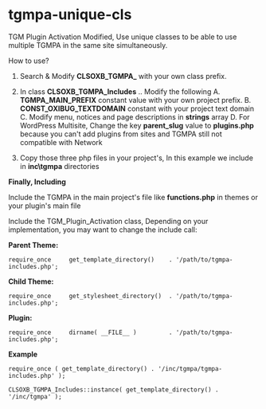 # tgmpa-unique-cls
TGM Plugin Activation Modified, Use unique classes to be able to use multiple TGMPA in the same site simultaneously.

How to use?

1. Search & Modify **CLSOXB_TGMPA_** with your own class prefix.

2. In class **CLSOXB_TGMPA_Includes** .. Modify the following
  A. **TGMPA_MAIN_PREFIX** constant value with your own project prefix.
  B. **CONST_OXIBUG_TEXTDOMAIN** constant with your project text domain
  C. Modify menu, notices and page descriptions in **strings** array
  D. For WordPress Multisite, Change the key **parent_slug** value to **plugins.php** because you can't add plugins from sites and TGMPA still not compatible with Network
  
3. Copy those three php files in your project's, In this example we include in **inc\tgmpa** directories

**Finally, Including**

Include the TGMPA in the main project's file like **functions.php** in themes or your plugin's main file

Include the TGM_Plugin_Activation class, Depending on your implementation, you may want to change the include call:
 
**Parent Theme:**

`require_once     get_template_directory()    . '/path/to/tgmpa-includes.php';`
 
**Child Theme:**

`require_once     get_stylesheet_directory()  . '/path/to/tgmpa-includes.php';`
 
**Plugin:**

`require_once     dirname( __FILE__ )         . '/path/to/tgmpa-includes.php';`
 
**Example**

`require_once ( get_template_directory() . '/inc/tgmpa/tgmpa-includes.php' );`

`CLSOXB_TGMPA_Includes::instance( get_template_directory() . '/inc/tgmpa' );`
